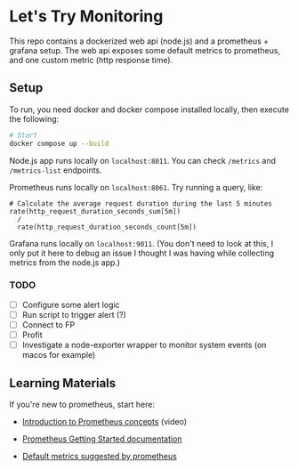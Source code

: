 # Let's Try Monitoring

This repo contains a dockerized web api (node.js) and a prometheus + grafana setup. The web api exposes some default metrics to prometheus, and one custom metric (http response time).

## Setup

To run, you need docker and docker compose installed locally, then execute the following:

```sh
# Start
docker compose up --build
```

Node.js app runs locally on `localhost:8011`. You can check `/metrics` and `/metrics-list` endpoints.

Prometheus runs locally on `localhost:8061`. Try running a query, like:

```promql
# Calculate the average request duration during the last 5 minutes
rate(http_request_duration_seconds_sum[5m])
  /
  rate(http_request_duration_seconds_count[5m])
```

Grafana runs locally on `localhost:9011`. (You don't need to look at this, I only put it here to debug an issue I thought I was having while collecting metrics from the node.js app.)

### TODO

- [ ] Configure some alert logic
- [ ] Run script to trigger alert (?)
- [ ] Connect to FP
- [ ] Profit
- [ ] Investigate a node-exporter wrapper to monitor system events (on macos for example)

## Learning Materials

If you're new to prometheus, start here:

- [Introduction to Prometheus concepts](https://www.youtube.com/watch?v=h4Sl21AKiDg&ab_channel=TechWorldwithNana) (video)

- [Prometheus Getting Started documentation](https://prometheus.io/docs/prometheus/latest/getting_started/)

- [Default metrics suggested by prometheus](https://prometheus.io/docs/instrumenting/writing_clientlibs/#standard-and-runtime-collectors)
